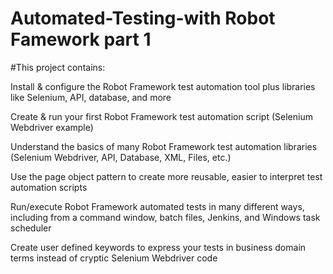 # Automated-Testing-with Robot Famework part 1

#This project contains:

Install & configure the Robot Framework test automation tool plus libraries like Selenium, API, database, and more

Create & run your first Robot Framework test automation script (Selenium Webdriver example)

Understand the basics of many Robot Framework test automation libraries (Selenium Webdriver, API, Database, XML, Files, etc.)

Use the page object pattern to create more reusable, easier to interpret test automation scripts

Run/execute Robot Framework automated tests in many different ways, including from a command window, batch files, Jenkins, and Windows task scheduler

Create user defined keywords to express your tests in business domain terms instead of cryptic Selenium Webdriver code
